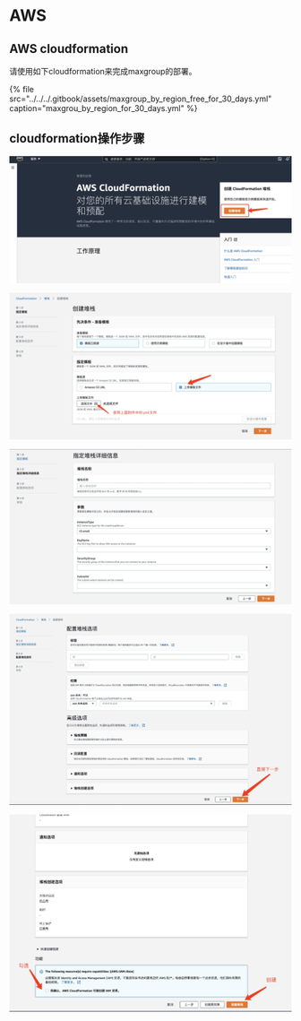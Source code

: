 # AWS

## AWS cloudformation

请使用如下cloudformation来完成maxgroup的部署。

{% file src="../../../.gitbook/assets/maxgroup\_by\_region\_free\_for\_30\_days.yml" caption="maxgrou\_by\_region\_for\_30\_days.yml" %}

## cloudformation操作步骤

![](../../../.gitbook/assets/1.jpg)

![](../../../.gitbook/assets/2.jpg)

![](../../../.gitbook/assets/3.jpg)

![](../../../.gitbook/assets/4.jpg)

![](../../../.gitbook/assets/5.jpg)

